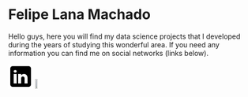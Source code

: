 # Felipe Lana Machado

Hello guys, here you will find my data science projects that I developed during the years of studying this wonderful area. If you need any information you can find me on social networks (links below).


[<img src="https://github.com/simple-icons/simple-icons/blob/develop/icons/linkedin.svg" width=10% height=10%>](https://www.linkedin.com/in/felipelanamachado "Meu linkedin")
[<img src="https://github.com/simple-icons/simple-icons/blob/develop/icons/instagram.svg" width=10% height=10%>](https://www.instagram.com/felipekrids "Meu instagram")

